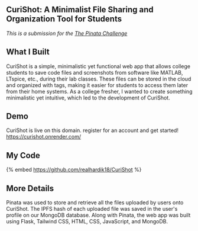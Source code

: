 ## CuriShot: A Minimalist File Sharing and Organization Tool for Students
*This is a submission for the [The Pinata Challenge ](https://dev.to/challenges/pinata)*

## What I Built
CuriShot is a simple, minimalistic yet functional web app that allows college students to save code files and screenshots from software like MATLAB, LTspice, etc., during their lab classes. These files can be stored in the cloud and organized with tags, making it easier for students to access them later from their home systems. As a college fresher, I wanted to create something minimalistic yet intuitive, which led to the development of CuriShot.

## Demo
CuriShot is live on this domain. register for an account and get started!
https://curishot.onrender.com/


## My Code
{% embed https://github.com/realhardik18/CuriShot %}

## More Details
Pinata was used to store and retrieve all the files uploaded by users onto CuriShot. The IPFS hash of each uploaded file was saved in the user's profile on our MongoDB database. Along with Pinata, the web app was built using Flask, Tailwind CSS, HTML, CSS, JavaScript, and MongoDB.